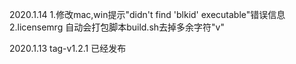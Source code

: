 
2020.1.14
1.修改mac,win提示"didn't find 'blkid' executable"错误信息
2.licensemrg 自动会打包脚本build.sh去掉多余字符"v"

2020.1.13 tag-v1.2.1 已经发布